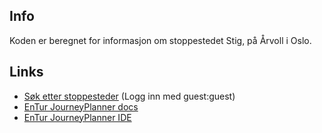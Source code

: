 ## Info

Koden er beregnet for informasjon om stoppestedet Stig, på Årvoll i Oslo.

## Links
- [Søk etter stoppesteder](https://stoppested.entur.org/?stopPlaceId=NSR:StopPlace:6013) (Logg inn med guest:guest)
- [EnTur JourneyPlanner docs](https://developer.entur.org/pages-journeyplanner-journeyplanner)
- [EnTur JourneyPlanner IDE](https://api.entur.io/journey-planner/v2/ide/)
